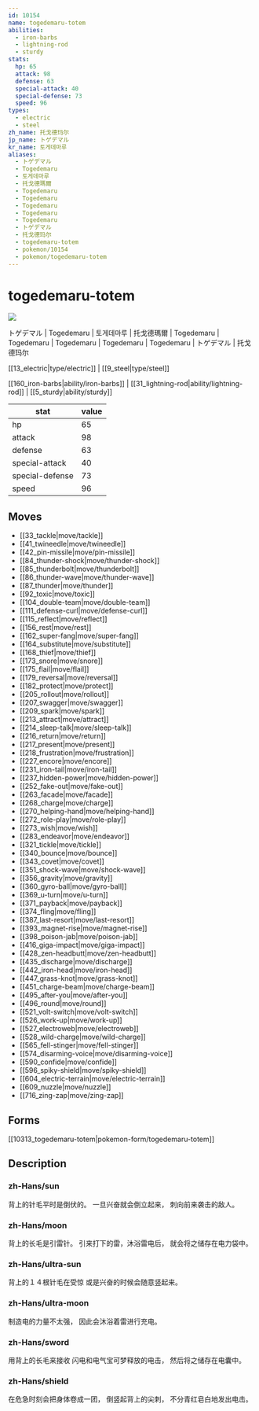 ```yaml
---
id: 10154
name: togedemaru-totem
abilities:
  - iron-barbs
  - lightning-rod
  - sturdy
stats:
  hp: 65
  attack: 98
  defense: 63
  special-attack: 40
  special-defense: 73
  speed: 96
types:
  - electric
  - steel
zh_name: 托戈德玛尔
jp_name: トゲデマル
kr_name: 토게데마루
aliases:
  - トゲデマル
  - Togedemaru
  - 토게데마루
  - 托戈德瑪爾
  - Togedemaru
  - Togedemaru
  - Togedemaru
  - Togedemaru
  - Togedemaru
  - トゲデマル
  - 托戈德玛尔
  - togedemaru-totem
  - pokemon/10154
  - pokemon/togedemaru-totem
---
```

# togedemaru-totem

![](null)

トゲデマル | Togedemaru | 토게데마루 | 托戈德瑪爾 | Togedemaru | Togedemaru | Togedemaru | Togedemaru | Togedemaru | トゲデマル | 托戈德玛尔

[[13_electric|type/electric]] | [[9_steel|type/steel]]

[[160_iron-barbs|ability/iron-barbs]] | [[31_lightning-rod|ability/lightning-rod]] | [[5_sturdy|ability/sturdy]]

|stat|value|
|---|---|
|hp|65|
|attack|98|
|defense|63|
|special-attack|40|
|special-defense|73|
|speed|96|


## Moves

- [[33_tackle|move/tackle]]
- [[41_twineedle|move/twineedle]]
- [[42_pin-missile|move/pin-missile]]
- [[84_thunder-shock|move/thunder-shock]]
- [[85_thunderbolt|move/thunderbolt]]
- [[86_thunder-wave|move/thunder-wave]]
- [[87_thunder|move/thunder]]
- [[92_toxic|move/toxic]]
- [[104_double-team|move/double-team]]
- [[111_defense-curl|move/defense-curl]]
- [[115_reflect|move/reflect]]
- [[156_rest|move/rest]]
- [[162_super-fang|move/super-fang]]
- [[164_substitute|move/substitute]]
- [[168_thief|move/thief]]
- [[173_snore|move/snore]]
- [[175_flail|move/flail]]
- [[179_reversal|move/reversal]]
- [[182_protect|move/protect]]
- [[205_rollout|move/rollout]]
- [[207_swagger|move/swagger]]
- [[209_spark|move/spark]]
- [[213_attract|move/attract]]
- [[214_sleep-talk|move/sleep-talk]]
- [[216_return|move/return]]
- [[217_present|move/present]]
- [[218_frustration|move/frustration]]
- [[227_encore|move/encore]]
- [[231_iron-tail|move/iron-tail]]
- [[237_hidden-power|move/hidden-power]]
- [[252_fake-out|move/fake-out]]
- [[263_facade|move/facade]]
- [[268_charge|move/charge]]
- [[270_helping-hand|move/helping-hand]]
- [[272_role-play|move/role-play]]
- [[273_wish|move/wish]]
- [[283_endeavor|move/endeavor]]
- [[321_tickle|move/tickle]]
- [[340_bounce|move/bounce]]
- [[343_covet|move/covet]]
- [[351_shock-wave|move/shock-wave]]
- [[356_gravity|move/gravity]]
- [[360_gyro-ball|move/gyro-ball]]
- [[369_u-turn|move/u-turn]]
- [[371_payback|move/payback]]
- [[374_fling|move/fling]]
- [[387_last-resort|move/last-resort]]
- [[393_magnet-rise|move/magnet-rise]]
- [[398_poison-jab|move/poison-jab]]
- [[416_giga-impact|move/giga-impact]]
- [[428_zen-headbutt|move/zen-headbutt]]
- [[435_discharge|move/discharge]]
- [[442_iron-head|move/iron-head]]
- [[447_grass-knot|move/grass-knot]]
- [[451_charge-beam|move/charge-beam]]
- [[495_after-you|move/after-you]]
- [[496_round|move/round]]
- [[521_volt-switch|move/volt-switch]]
- [[526_work-up|move/work-up]]
- [[527_electroweb|move/electroweb]]
- [[528_wild-charge|move/wild-charge]]
- [[565_fell-stinger|move/fell-stinger]]
- [[574_disarming-voice|move/disarming-voice]]
- [[590_confide|move/confide]]
- [[596_spiky-shield|move/spiky-shield]]
- [[604_electric-terrain|move/electric-terrain]]
- [[609_nuzzle|move/nuzzle]]
- [[716_zing-zap|move/zing-zap]]

## Forms



[[10313_togedemaru-totem|pokemon-form/togedemaru-totem]]

## Description

### zh-Hans/sun

背上的针毛平时是倒伏的。
一旦兴奋就会倒立起来，
刺向前来袭击的敌人。

### zh-Hans/moon

背上的长毛是引雷针。
引来打下的雷，沐浴雷电后，
就会将之储存在电力袋中。

### zh-Hans/ultra-sun

背上的１４根针毛在受惊
或是兴奋的时候会随意竖起来。

### zh-Hans/ultra-moon

制造电的力量不太强，
因此会沐浴着雷进行充电。

### zh-Hans/sword

用背上的长毛来接收
闪电和电气宝可梦释放的电击，
然后将之储存在电囊中。

### zh-Hans/shield

在危急时刻会把身体卷成一团，
倒竖起背上的尖刺，
不分青红皂白地发出电击。

